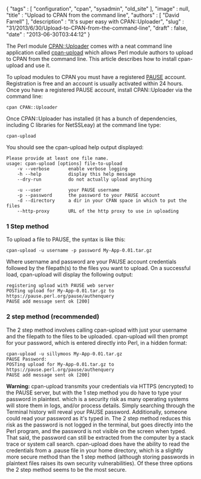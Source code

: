 {
   "tags" : [
      "configuration",
      "cpan",
      "sysadmin",
      "old_site"
   ],
   "image" : null,
   "title" : "Upload to CPAN from the command line",
   "authors" : [
      "David Farrell"
   ],
   "description" : "It's super easy with CPAN::Uploader",
   "slug" : "31/2013/6/30/Upload-to-CPAN-from-the-command-line",
   "draft" : false,
   "date" : "2013-06-30T03:44:12"
}

The Perl module [CPAN::Uploader](https://metacpan.org/module/CPAN::Uploader) comes with a neat command line application called [cpan-upload](https://metacpan.org/module/RJBS/CPAN-Uploader-0.103004/bin/cpan-upload) which allows Perl module authors to upload to CPAN from the command line. This article describes how to install cpan-upload and use it.

To upload modules to CPAN you must have a registered [PAUSE](http://pause.perl.org/pause/query) account. Registration is free and an account is usually activated within 24 hours. Once you have a registered PAUSE account, install CPAN::Uploader via the command line:

``` prettyprint
cpan CPAN::Uploader
```

Once CPAN::Uploader has installed (it has a bunch of dependencies, including C libraries for NetSSLeay) at the command line type:

``` prettyprint
cpan-upload
```

You should see the cpan-upload help output displayed:

``` prettyprint
Please provide at least one file name.
usage: cpan-upload [options] file-to-upload
    -v --verbose       enable verbose logging
    -h --help          display this help message
    --dry-run          do not actually upload anything
                     
    -u --user          your PAUSE username
    -p --password      the password to your PAUSE account
    -d --directory     a dir in your CPAN space in which to put the files
    --http-proxy       URL of the http proxy to use in uploading
```

### 1 Step method

To upload a file to PAUSE, the syntax is like this:

``` prettyprint
cpan-upload -u username -p password My-App-0.01.tar.gz
```

Where username and password are your PAUSE account credentials followed by the filepath(s) to the files you want to upload. On a successful load, cpan-upload will display the following output:

``` prettyprint
registering upload with PAUSE web server
POSTing upload for My-App-0.01.tar.gz to https://pause.perl.org/pause/authenquery
PAUSE add message sent ok [200]
```

### 2 step method (recommended)

The 2 step method involves calling cpan-upload with just your username and the filepath to the files to be uploaded. cpan-upload will then prompt for your password, which is entered directly into Perl, in a hidden format:

``` prettyprint
cpan-upload -u sillymoos My-App-0.01.tar.gz 
PAUSE Password:
POSTing upload for My-App-0.01.tar.gz to https://pause.perl.org/pause/authenquery
PAUSE add message sent ok [200]
```

**Warning:** cpan-upload transmits your credentials via HTTPS (encrypted) to the PAUSE server, but with the 1 step method you do have to type your password in plaintext. which is a security risk as many operating systems will store them in logs, and/or process details. Simply searching through the Terminal history will reveal your PAUSE password. Additionally, someone could read your password as it's typed in. The 2 step method reduces this risk as the password is not logged in the terminal, but goes directly into the Perl program, and the password is not visible on the screen when typed. That said, the password can still be extracted from the computer by a stack trace or system call search. cpan-upload does have the ability to read the credentials from a .pause file in your home directory, which is a slightly more secure method than the 1 step method (although storing passwords in plaintext files raises its own security vulnerabilities). Of these three options the 2 step method seems to be the most secure.

